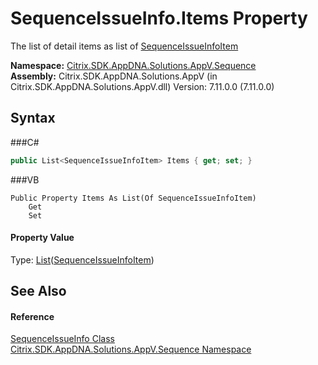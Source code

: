 # SequenceIssueInfo.Items Property 
 

The list of detail items as list of <a href="T_Citrix_SDK_AppDNA_Solutions_AppV_Sequence_SequenceIssueInfoItem">SequenceIssueInfoItem</a>

**Namespace:**&nbsp;<a href="N_Citrix_SDK_AppDNA_Solutions_AppV_Sequence">Citrix.SDK.AppDNA.Solutions.AppV.Sequence</a><br />**Assembly:**&nbsp;Citrix.SDK.AppDNA.Solutions.AppV (in Citrix.SDK.AppDNA.Solutions.AppV.dll) Version: 7.11.0.0 (7.11.0.0)

## Syntax

###C#
```csharp
public List<SequenceIssueInfoItem> Items { get; set; }
```

###VB
```vbnet
Public Property Items As List(Of SequenceIssueInfoItem)
	Get
	Set
```


#### Property Value
Type: <a href="http://msdn2.microsoft.com/en-us/library/6sh2ey19" target="_blank">List</a>(<a href="T_Citrix_SDK_AppDNA_Solutions_AppV_Sequence_SequenceIssueInfoItem">SequenceIssueInfoItem</a>)

## See Also


#### Reference
<a href="T_Citrix_SDK_AppDNA_Solutions_AppV_Sequence_SequenceIssueInfo">SequenceIssueInfo Class</a><br /><a href="N_Citrix_SDK_AppDNA_Solutions_AppV_Sequence">Citrix.SDK.AppDNA.Solutions.AppV.Sequence Namespace</a><br />